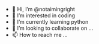 - 👋 Hi, I’m @notaimingright
- 👀 I’m interested in coding
- 🌱 I’m currently learning python
- 💞️ I’m looking to collaborate on ...
- 📫 How to reach me ...

<!---
notaimingright/notaimingright is a ✨ special ✨ repository because its `README.md` (this file) appears on your GitHub profile.
You can click the Preview link to take a look at your changes.
--->
